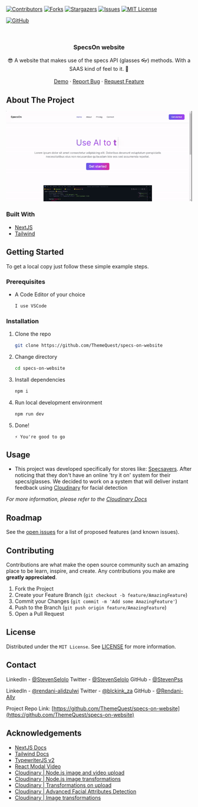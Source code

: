 <!--
*** Thanks for checking out the Best-README-Template. If you have a suggestion
*** that would make this better, please fork the repo and create a pull request
*** or simply open an issue with the tag "enhancement".
*** Thanks again! Now go create something AMAZING! :D
-->



<!-- PROJECT SHIELDS -->
<!--
*** I'm using markdown "reference style" links for readability.
*** Reference links are enclosed in brackets [ ] instead of parentheses ( ).
*** See the bottom of this document for the declaration of the reference variables
*** for contributors-url, forks-url, etc. This is an optional, concise syntax you may use.
*** https://www.markdownguide.org/basic-syntax/#reference-style-links
-->
[![Contributors][contributors-shield]][contributors-url]
[![Forks][forks-shield]][forks-url]
[![Stargazers][stars-shield]][stars-url]
[![Issues][issues-shield]][issues-url]
[![MIT License][license-shield]][license-url]
<!-- [![LinkedIn][linkedin-shield]][linkedin-url] -->
<!-- [![Twitter][twitter-shield]][twitter-url] -->
[![GitHub][github-shield]](https://github.com/ThemeQuest/specs-on-website)
<!-- [![YouTube][youtube-shield]][youtube-url] -->



<!-- PROJECT LOGO -->
<br />
<p align="center">
  <a href="https://github.com/ThemeQuest/specs-on-website">
    <!-- <img src="src/assets/logo.png" alt="Logo" width="80" height="80"> -->
  </a>

  <h3 align="center">SpecsOn website</h3>

  <p align="center">
    😎 A website that makes use of the specs API (glasses 👓) methods. With a SAAS kind of feel to it. 🌱
    <br />
    <br />
    <a href="https://specs-on-website.vercel.app/">Demo</a>
    ·
    <a href="https://github.com/ThemeQuest/specs-on-website/issues">Report Bug</a>
    ·
    <a href="https://github.com/ThemeQuest/specs-on-website/issues">Request Feature</a>
  </p>  
</p>


<!-- ABOUT THE PROJECT -->
## About The Project

[![SpecsOn Demo Gif][product-screenshot]](https://specs-on-website.vercel.app/)


### Built With

* [NextJS](https://nextjs.org/)
* [Tailwind](https://tailwindcss.com/)


<!-- GETTING STARTED -->
## Getting Started

To get a local copy just follow these simple example steps.

### Prerequisites


* A Code Editor of your choice
  ```sh
  I use VSCode
  ```

### Installation


1. Clone the repo
   ```sh
   git clone https://github.com/ThemeQuest/specs-on-website
   ```
2. Change directory
   ```sh
   cd specs-on-website
   ```
3. Install dependencies
   ```sh
   npm i
   ```
3. Run local development environment
    ```sh
    npm run dev
    ```
5. Done! 
   ```JS
   ⚡ You're good to go
   ```


<!-- USAGE EXAMPLES -->
## Usage

* This project was developed specifically for stores like: [Specsavers](https://www.specsavers.co.za/). After noticing that they don't have an online 'try it on' system for their specs/glasses. We decided to work on a system that will deliver instant feedback using [Cloudinary](https://cloudinary.com/) for facial detection

_For more information, please refer to the [Cloudinary Docs](https://cloudinary.com/documentation/)_



<!-- ROADMAP -->
## Roadmap

See the [open issues](https://github.com/ThemeQuest/specs-on-website/issues) for a list of proposed features (and known issues).



<!-- CONTRIBUTING -->
## Contributing

Contributions are what make the open source community such an amazing place to be learn, inspire, and create. Any contributions you make are **greatly appreciated**.

1. Fork the Project
2. Create your Feature Branch (`git checkout -b feature/AmazingFeature`)
3. Commit your Changes (`git commit -m 'Add some AmazingFeature'`)
4. Push to the Branch (`git push origin feature/AmazingFeature`)
5. Open a Pull Request



<!-- LICENSE -->
## License


Distributed under the `MIT License`. See [LICENSE](https://github.com/ThemeQuest/specs-on-website/blob/main/LICENSE) for more information.


<!-- CONTACT -->
## Contact

LinkedIn - [@StevenSelolo][linkedin-url]
Twitter - [@StevenSelolo][twitter-url]
GitHub - [@StevenPss][github-url]

LinkedIn - [@rendani-alidzulwi](https://www.linkedin.com/in/rendani-alidzulwi/)
Twitter - [@blckink_za](https://twitter.com/blckink_za)
GitHub - [@Rendani-Ally](https://github.com/Rendani-Ally)

Project Repo Link: [https://github.com/ThemeQuest/specs-on-website](https://github.com/ThemeQuest/specs-on-website)


<!-- ACKNOWLEDGEMENTS -->
## Acknowledgements
* [NextJS Docs](https://nextjs.org/docs/getting-started)
* [Tailwind Docs](https://tailwindcss.com/docs/installation)
* [TypewriterJS v2](https://www.npmjs.com/package/typewriter-effect)
* [React Modal Video](https://www.npmjs.com/package/react-modal-video)
* [Cloudinary | Node.js image and video upload](https://cloudinary.com/documentation/node_image_and_video_upload#server_side_upload)
* [Cloudinary | Node.js image transformations](https://cloudinary.com/documentation/node_image_manipulation)
* [Cloudinary | Transformations on upload](https://cloudinary.com/documentation/transformations_on_upload#incoming_transformations)
* [Cloudinary | Advanced Facial Attributes Detection](https://cloudinary.com/documentation/advanced_facial_attributes_detection_addon)
* [Cloudinary | Image transformations](https://cloudinary.com/documentation/image_transformations)


<!-- MARKDOWN LINKS & IMAGES -->
<!-- https://www.markdownguide.org/basic-syntax/#reference-style-links -->
[contributors-shield]: https://img.shields.io/github/contributors/ThemeQuest/specs-on-website.svg?style=for-the-badge
[contributors-url]: https://github.com/ThemeQuest/specs-on-website/graphs/contributors
[forks-shield]: https://img.shields.io/github/forks/ThemeQuest/specs-on-website.svg?style=for-the-badge
[forks-url]: https://github.com/ThemeQuest/specs-on-website/network/members
[stars-shield]: https://img.shields.io/github/stars/ThemeQuest/specs-on-website.svg?style=for-the-badge
[stars-url]: https://github.com/ThemeQuest/specs-on-website/stargazers
[issues-shield]: https://img.shields.io/github/issues/ThemeQuest/specs-on-website.svg?style=for-the-badge
[issues-url]: https://github.com/ThemeQuest/specs-on-website/issues
[license-shield]: https://img.shields.io/github/license/ThemeQuest/specs-on-website.svg?style=for-the-badge
[license-url]: https://github.com/ThemeQuest/specs-on-website/blob/main/LICENSE
[linkedin-shield]: https://img.shields.io/badge/-LinkedIn-black.svg?style=for-the-badge&logo=linkedin&colorB=555
[twitter-shield]: https://img.shields.io/badge/-Twitter-black.svg?style=for-the-badge&logo=twitter&colorB=555
[github-shield]: https://img.shields.io/badge/-GitHub-black.svg?style=for-the-badge&logo=github&colorB=555
[youtube-shield]: https://img.shields.io/badge/-YouTube-black.svg?style=for-the-badge&logo=youtube&colorB=555
[linkedin-url]: https://www.linkedin.com/in/stevenselolo/
[twitter-url]: https://twitter.com/StevenSelolo
[github-url]: https://github.com/StevenPss
[youtube-url]: https://www.youtube.com/channel/UCdBRy_dEjhzWgLfvj9GtYNw
[product-screenshot]: /public/assets/demo-specs-on.gif